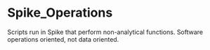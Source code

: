 # Spike_Operations
Scripts run in Spike that perform non-analytical functions. Software operations oriented, not data oriented. 
